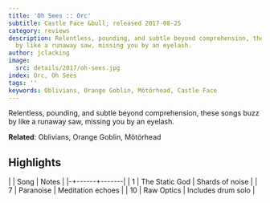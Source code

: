 ```yaml
---
title: 'Oh Sees :: Orc'
subtitle: Castle Face &bull; released 2017-08-25
category: reviews
description: Relentless, pounding, and subtle beyond comprehension, these songs buzz
  by like a runaway saw, missing you by an eyelash.
author: jclacking
image:
  src: details/2017/oh-sees.jpg
index: Orc, Oh Sees
tags: ''
keywords: Oblivians, Orange Goblin, Mötörhead, Castle Face
---
```

Relentless, pounding, and subtle beyond comprehension, these songs buzz by like a runaway saw, missing you by an eyelash.<!--more-->

**Related**: Oblivians, Orange Goblin, Mötörhead

## Highlights

| | Song | Notes |
|-+------+-------|
| 1 | The Static God | Shards of noise |
| 7 | Paranoise | Meditation echoes |
| 10 | Raw Optics | Includes drum solo |

